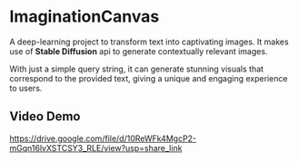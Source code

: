 # ImaginationCanvas

A deep-learning project to transform text into captivating images. It makes use of **Stable Diffusion** api to generate contextually relevant images.

With just a simple query string, it can generate stunning visuals that correspond to the provided text, giving a unique and engaging experience to users.

## Video Demo
https://drive.google.com/file/d/10ReWFk4MgcP2-mGqn16lvXSTCSY3_RLE/view?usp=share_link
